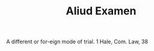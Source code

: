 ---
title: Aliud Examen
letter: A
permalink: "/definitions/bld-aliud-examen.html"
body: A different or for-eign mode of trial. 1 Hale, Com. Law, 38
published_at: '2018-07-07'
source: Black's Law Dictionary 2nd Ed (1910)
layout: post
---